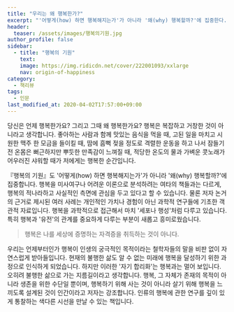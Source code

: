 ```yaml
---
title: "우리는 왜 행복한가?"
excerpt: "'어떻게(how) 하면 행복해지는가'가 아니라 '왜(why) 행복할까?'에 집중한다. 행복을 미사여구나 어려운 이론으로 분석하려는 여타의 책들과는 다르게, 행복의 적나라하고 사실적인 측면에 관심을 두고 있다고 할 수 있다."
header:
  teaser: /assets/images/행복의기원.jpg
author_profile: false
sidebar:
  - title: "행복의 기원"
    text:
    image: https://img.ridicdn.net/cover/222001093/xxlarge
    nav: origin-of-happiness
category:
  - 책리뷰
tags:
  - 인문
last_modified_at: 2020-04-02T17:57:00+09:00
---
```


당신은 언제 행복한가요? 그리고 그때 왜 행복한가요? 행복은 복잡하고 거창한 것이 아니라고 생각합니다. 좋아하는 사람과 함께 맛있는 음식을 먹을 때, 고된 일을 마치고 시원한 맥주 한 모금을 들이킬 때, 땀에 흠뻑 젖을 정도로 격렬한 운동을 하고 나서 잠들기 전 온몸은 뻐근하지만 뿌듯한 만족감이 느껴질 때, 적당한 온도의 물과 가벼운 콧노래가 어우러진 샤워할 때가 저에게는 행복한 순간입니다.

『행복의 기원』도 '어떻게(how) 하면 행복해지는가'가 아니라 '왜(why) 행복할까?'에 집중합니다. 행복을 미사여구나 어려운 이론으로 분석하려는 여타의 책들과는 다르게, 행복의 적나라하고 사실적인 측면에 관심을 두고 있다고 할 수 있습니다. 물론 저자 논거의 근거로 제시된 여러 사례는 개인적인 가치나 경험이 아닌 과학적 연구들에 기초한 객관적 자료입니다. 행복을 과학적으로 접근해서 마치 '세포나 행성'처럼 다루고 있습니다. 특히 행복과 '유전'의 관계를 중요하게 다루는 부분이 새롭고 흥미로웠습니다.

> 행복은 나를 세상에 증명하는 자격증을 취득하는 것이 아니다.

우리는 언제부터인가 행복이 인생의 궁극적인 목적이라는 철학자들의 말을 비판 없이 자연스럽게 받아들입니다. 현재의 불행한 삶도 알 수 없는 미래에 행복을 달성하기 위한 과정으로 인식하게 되었습니다. 하지만 이러한 '자기 합리화'는 행복과는 멀어 보입니다. 오히려 불행한 삶으로 가는 지름길이라고 생각합니다. 행복, 그 자체가 존재의 목적이 아니라 생존을 위한 수단일 뿐이며, 행복하기 위해 사는 것이 아니라 살기 위해 행복을 느끼도록 설계된 것이 인간이라고 저자는 강조합니다. 인류의 행복에 관한 연구를 깊이 있게 통찰하는 색다른 시선을 만날 수 있는 책입니다.

